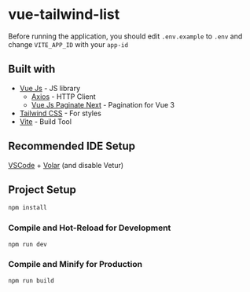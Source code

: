 #  vue-tailwind-list

Before running the application, you should edit `.env.example` to `.env` and change `VITE_APP_ID` with your `app-id`

## Built with

- [Vue Js](https://vuejs.org/) - JS library
  - [Axios](https://github.com/axios/axios) - HTTP Client
  - [Vue Js Paginate Next](https://github.com/cloudeep/vuejs-paginate-next) - Pagination for Vue 3
- [Tailwind CSS](https://tailwindcss.com/) - For styles
- [Vite](https://vitejs.dev/) - Build Tool

## Recommended IDE Setup

[VSCode](https://code.visualstudio.com/) + [Volar](https://marketplace.visualstudio.com/items?itemName=Vue.volar) (and disable Vetur)

## Project Setup

```sh
npm install
```

### Compile and Hot-Reload for Development

```sh
npm run dev
```

### Compile and Minify for Production

```sh
npm run build
```
